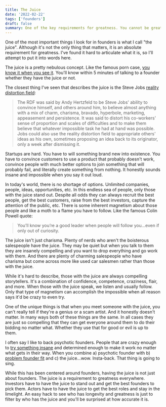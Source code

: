```yaml
---
title: The Juice
date: '2022-02-22'
tags: ['founders']
draft: false
summary: One of the key requirements for greatness. You cannot be great without the juice.
---
```


One of the most important things I look for in founders is what I call "the juice". Although it's not the only thing that matters, it is an absolute requirement for greatness. I've found it hard to articulate what it is, so I'll attempt to put it into words here. 

The juice is a pretty nebulous concept. Like the famous porn case, [you know it when you see it](https://en.wikipedia.org/wiki/I_know_it_when_I_see_it). You'll know within 5 minutes of talking to a founder whether they have the juice or not.

The closest thing I've seen that describes the juice is the Steve Jobs [reality distortion field](https://en.wikipedia.org/wiki/Reality_distortion_field): 

> The RDF was said by Andy Hertzfeld to be Steve Jobs' ability to convince himself, and others around him, to believe almost anything with a mix of charm, charisma, bravado, hyperbole, marketing, appeasement and persistence. It was said to distort his co-workers' sense of proportion and scales of difficulties and to make them believe that whatever impossible task he had at hand was possible. Jobs could also use the reality distortion field to appropriate others' ideas as his own, sometimes proposing an idea back to its originator, only a week after dismissing it.

Startups are hard. You have to will something brand new into existence. You have to convince customers to use a product that probably doesn't work, convince people with much better options to join something that will probably fail, and literally create something from nothing. It honestly sounds insane and impossible when you say it out loud.

In today's world, there is no shortage of options. Unlimited companies, people, ideas, opportunities, etc. In this endless sea of people, only those with the juice stand out. Despite all odds they can always recruit the best people, get the best customers, raise from the best investors, capture the attention of the public, etc. There is some inherent magnetism about those people and like a moth to a flame you have to follow. Like the famous Colin Powell quote:

> You’ll know you’re a good leader when people will follow you...even if only out of curiosity.

The juice isn't just charisma. Plenty of nerds who aren't the boisterous salespeople have the juice. They may be quiet but when you talk to them they are insanely compelling and you want to drop everything and go work with them. And there are plenty of charming salespeople who have charisma but come across more like used car salesmen rather than those with the juice. 

While it's hard to describe, those with the juice are always compelling storytellers. It's a combination of confidence, competence, craziness, flair, and more. When those with the juice speak, we listen and usually follow. Only that type of magnetism can accomplish the impossible when all reason says it'd be crazy to even try.

One of the unique things is that when you meet someone with the juice, you can't really tell if they're a genius or a scam artist. And it honestly doesn't matter. In many ways both of these things are the same. In all cases they are just so compelling that they can get everyone around them to do their bidding no matter what. Whether they use that for good or evil is up to them.

I often say I like to back psychotic founders. People that are crazy enough to [try something insane](/blog/pick-hard-problems) and determined enough to make it work no matter what gets in their way. When you combine a) psychotic founder with b) [problem founder fit](/blog/problem-founder-fit) and c) the juice...wow. Insta-back. That thing is going to sing. 

While this has been centered around founders, having the juice is not just about founders. The juice is a requirement to greatness everywhere. Investors have to have the juice to stand out and get the best founders to pick them. Actors have to have the juice to get the best roles and stay in the limelight. An easy hack to see who has longevity and greatness is just to filter by who has the juice and you'll be surprised at how accurate it is.